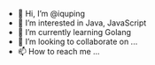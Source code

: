 - 👋 Hi, I’m @iquping
- 👀 I’m interested in Java, JavaScript
- 🌱 I’m currently learning Golang
- 💞️ I’m looking to collaborate on ...
- 📫 How to reach me ...

<!---
iquping/iquping is a ✨ special ✨ repository because its `README.md` (this file) appears on your GitHub profile.
You can click the Preview link to take a look at your changes.
--->
